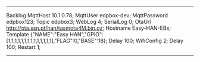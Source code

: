 <hr>


Backlog MqttHost 10.1.0.78; MqttUser edpbox-dev; MqttPassword edpbox123; Topic edpbox3; WebLog 4; SerialLog 0; OtaUrl http://ota.ssn.pt/han/tasmota4M.bin.gz; Hostname Easy-HAN-EBx; Template {"NAME":"Easy HAN","GPIO":[1,1,1,1,1,1,1,1,1,1,1,1,1,1],"FLAG":0,"BASE":18}; Delay 100; WifiConfig 2; Delay 100; Restart 1;


<hr>


